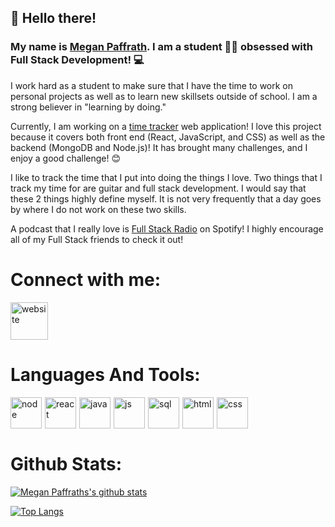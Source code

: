 ## 👋   Hello there!
### My name is [Megan Paffrath](http://meganpaffrath.com). I am a student 👩‍💻 obsessed with Full Stack Development! 💻

I work hard as a student to make sure that I have the time to work on personal projects as well as to learn new skillsets outside of school. I am a strong believer in "learning by doing."

Currently, I am working on a [time tracker](https://github.com/MeganPaffrath/time-tracker) web application! I love this project because it covers both front end (React, JavaScript, and CSS) as well as the backend (MongoDB and Node.js)! It has brought many challenges, and I enjoy a good challenge! 😊

I like to track the time that I put into doing the things I love. Two things that I track my time for are guitar and full stack development. I would say that these 2 things highly define myself. It is not very frequently that a day goes by where I do not work on these two skills.

A podcast that I really love is [Full Stack Radio](https://open.spotify.com/show/0Ddvex5OtYOvhyyK6ckG3A?si=ObO2qntkSC6JapsPKRdW9Q) on Spotify! I highly encourage all of my Full Stack friends to check it out!


# Connect with me:
[<img alt="website" width="60px" src="https://www.flaticon.com/svg/static/icons/svg/1409/1409945.svg" />](https://www.linkedin.com/in/meganpaffrath/)

# Languages And Tools:
<img alt="node" align="left" width="50px" style="margin-right: 5px" src="https://www.flaticon.com/svg/static/icons/svg/919/919825.svg" />
<img alt="react" align="left" width="50px" style="margin-right: 5px" src="https://www.flaticon.com/svg/static/icons/svg/919/919851.svg" />
<img alt="java" align="left" width="50px" style="margin-right: 5px" src="https://www.flaticon.com/svg/static/icons/svg/919/919854.svg" />
<img alt="js" align="left" width="50px" style="margin-right: 5px" src="https://www.flaticon.com/svg/static/icons/svg/2721/2721272.svg" />
<img alt="sql" align="left" width="50px" style="margin-right: 5px" src="https://www.flaticon.com/svg/static/icons/svg/2306/2306173.svg" />
<img alt="html" align="left" width="50px" style="margin-right: 5px" src="https://www.flaticon.com/svg/static/icons/svg/3143/3143482.svg" />
<img alt="css" align="left" width="50px" style="margin-right: 5px" src="https://www.flaticon.com/svg/static/icons/svg/2306/2306041.svg" />

</br></br></br>

# Github Stats:
[![Megan Paffraths's github stats](https://github-readme-stats.vercel.app/api?username=meganpaffrath&theme=omni&hide=contribs)](https://github.com/anuraghazra/github-readme-stats)

[![Top Langs](https://github-readme-stats.vercel.app/api/top-langs/?username=meganpaffrath&layout=compact)](https://github.com/anuraghazra/github-readme-stats)